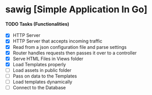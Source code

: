 # sawig [Simple Application In Go]

#### TODO Tasks (Functionalities)

- [x] HTTP Server
- [x] HTTP Server that accepts incoming traffic
- [x] Read from a json configuration file and parse settings
- [x] Router handles requests then passes it over to a controller
- [x] Serve HTML Files in Views folder
- [x] Load Templates properly
- [ ] Load assets in public folder
- [ ] Pass on data to the Templates
- [ ] Load templates dynamically
- [ ] Connect to the Database
